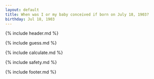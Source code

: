 ```yaml
---
layout: default
title: When was I or my baby conceived if born on July 18, 1903?
birthday: Jul 18, 1903
---
```


{% include header.md %}

{% include guess.md %}

{% include calculate.md %}

{% include safety.md %}

{% include footer.md %}



